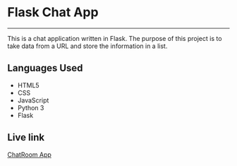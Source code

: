 # Flask Chat App
---

This is a chat application written in Flask. The purpose of this project is to take data from a URL and store the information in a list.

## Languages Used
- HTML5
- CSS
- JavaScript
- Python 3
- Flask

## Live link 
[ChatRoom App](https://chatroom-flask-app.herokuapp.com/)